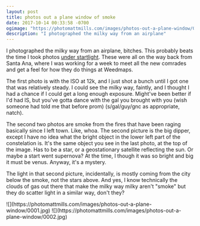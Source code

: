 ```yaml
---
layout: post
title: photos out a plane window of smoke
date: 2017-10-14 00:33:58 -0700
ogimage: "https://photomattmills.com/images/photos-out-a-plane-window/0001.jpg"
description: "I photographed the milky way from an airplane"
---
```


I photographed the milky way from an airplane, bitches. This probably beats the time I took photos [under startlight](http://matt.pictures/2010/08/26/star-gazing.html). These were all on the way back from Santa Ana, where I was working for a week to meet all the new comrades and get a feel for how they do things at Weedmaps.

The first photo is with the ISO at 12k, and I just shot a bunch until I got one that was relatively steady. I could see the milky way, faintly, and I thought I had a chance if I could get a long enough exposure. Might've been better if I'd had IS, but you've gotta dance with the gal you brought with you (wish someone had told me that before prom) (s/gal/guy/gnc as appropriate, natch).

The second two photos are smoke from the fires that have been raging basically since I left town. Like, whoa. The second picture is the big dipper, except I have no idea what the bright object in the lower left part of the constelation is. It's the same object you see in the last photo, at the top of the image. Has to be a star, or a geostationary satellite reflecting the sun. Or maybe a start went supernova? At the time, I though it was so bright and big it must be venus. Anyway, it's a mystery.

The light in that second picture, incidentally, is mostly coming from the city below the smoke, not the stars above. And yes, I know technically the clouds of gas out there that make the milky way milky aren't "smoke" but they do scatter light in a similar way, don't they?

<span style="display:block;" class="center">
  ![](https://photomattmills.com/images/photos-out-a-plane-window/0001.jpg)
<span class="caption"></span>
![](https://photomattmills.com/images/photos-out-a-plane-window/0002.jpg)
<span class="caption"></span>
<img class="vertical" src="https://photomattmills.com/images/photos-out-a-plane-window/0003.jpg" alt="">
<span class="caption"></span>
</span>
